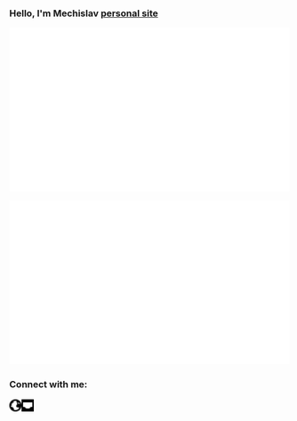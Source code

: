### Hello, I'm Mechislav [personal site](https://pugavkomm.github.io/#/)

![image](https://github.com/Pugavkomm/Pugavkomm-github-stats/blob/master/generated/languages.svg) 
 
![image](https://github.com/Pugavkomm/Pugavkomm-github-stats/blob/master/generated/overview.svg)

### Connect with me:
[<img align="left" alt="pugavkomm.github.io/#/" width="22px" src="https://raw.githubusercontent.com/iconic/open-iconic/master/svg/globe.svg" />][website]

[<img align="left" alt="gmail.com" width="22px" src="https://raw.githubusercontent.com/iconic/open-iconic/master/svg/inbox.svg" />][website]


[website]: https://pugavkomm.github.io/#/
[course]: http://vsCodeHero.com
[twitter]: https://twitter.com/codeSTACKr

